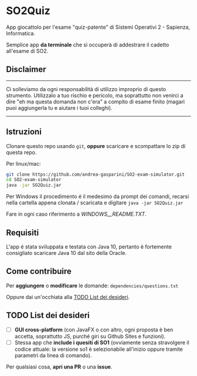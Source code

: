 # SO2Quiz
App giocattolo per l'esame "quiz-patente" di Sistemi Operativi 2 - Sapienza, Informatica.

Semplice app **da terminale** che si occuperà di addestrare il cadetto all'esame di SO2.

## Disclaimer
---
Ci solleviamo da ogni responsabilità di utilizzo improprio di questo strumento.
Utilizzalo a tuo rischio e pericolo, ma soprattutto non venirci a dire "eh ma questa domanda non c'era" a compito di esame finito (magari puoi aggiungerla tu e aiutare i tuoi colleghi).

---

## Istruzioni
Clonare questo repo usando `git`, **oppure** scaricare e scompattare lo zip di questa repo.

Per linux/mac:
```sh
git clone https://github.com/andrea-gasparini/SO2-exam-simulator.git
cd SO2-exam-simulator
java -jar SO2Quiz.jar
```

Per Windows il procedimento é il medesimo da prompt dei comandi, recarsi nella cartella appena clonata / scaricata e digitare `java -jar SO2Quiz.jar`

Fare in ogni caso riferimento a _WINDOWS__README.TXT_.


## Requisiti
L'app é stata sviluppata e testata con Java 10, pertanto è fortemente consigliato scaricare Java 10 dal sito della Oracle.

## Come contribuire
Per **aggiungere** o **modificare** le domande: `dependencies/questions.txt`

Oppure dai un'occhiata alla [TODO List dei desideri](#todo-list-dei-desideri).

## TODO List dei desideri
- [ ] **GUI cross-platform** (con JavaFX o con altro, ogni proposta è ben accetta, soprattutto JS, purché giri su Github Sites e funzioni).
- [ ] Stessa app che **include i quesiti di SO1** (ovviamente senza stravolgere il codice attuale: la versione so1 è selezionabile all'inizio oppure tramite parametri da linea di comando).

Per qualsiasi cosa, **apri una PR** o una **issue**.
